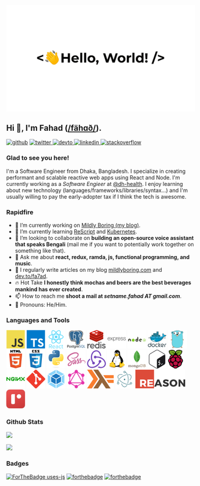 ![](https://github.com/fa7ad/fa7ad/raw/master/greetings.gif)

## Hi 👋, I'm Fahad ([/fähɑð/](http://ipa-reader.xyz/?text=f%C3%A4h%C9%91%C3%B0&voice=Amy)).

[![github](https://img.shields.io/badge/github-%2324292e.svg?style=for-the-badge&logo=github&logoColor=white)](https://github.com/fa7ad) [ ![twitter](https://img.shields.io/badge/twitter-%2300acee.svg?style=for-the-badge&logo=twitter&logoColor=white) ](https://twitter.com/dev_fahad) [ ![devto](https://img.shields.io/badge/dev.to-%2308090A.svg?style=for-the-badge&logo=dev.to&logoColor=white) ](https://dev.to/fa7ad) [ ![linkedin](https://img.shields.io/badge/linkedin-%231E77B5.svg?style=for-the-badge&logo=linkedin&logoColor=white) ](https://linkedin.com/in/fa7ad) [![stackoverflow](https://img.shields.io/badge/stackoverflow-%23F28032.svg?style=for-the-badge&logo=stackoverflow&logoColor=white)](https://stackoverflow.com/users/3639506/trve-fa7ad)

### Glad to see you here!

I'm a Software Engineer from Dhaka, Bangladesh. I specialize in creating performant and scalable reactive web apps using React and Node.
I'm currently working as a *Software Engieer* at [@dh-health](https://dh.health).
I enjoy learning about new technology (languages/frameworks/libraries/syntax…) and I'm usually willing to pay the early-adopter tax if I think the tech is awesome.

### Rapidfire

- 🔭 I’m currently working on [Mildly Boring (my blog)](https://mildlyboring.com).
- 🌱 I’m currently learning [ReScript](https://rescript-lang.org/) and [Kubernetes](https://kubernetes.io/).
- 👯 I’m looking to collaborate on **building an open-source voice assistant that speaks Bengali** (mail me if you want to potentially work together on something like that).
- 💬 Ask me about **react, redux, ramda, js, functional programming, and music**.
- 📝 I regularly write articles on my blog [mildlyboring.com](https://mildlyboring.com) and [dev.to/fa7ad](https://dev.to/fa7ad).
- 🔥 Hot Take **I honestly think mochas and beers are the best beverages mankind has ever created**.
- 📫 How to reach me **shoot a mail at _setname.fahad AT gmail.com_**.
- 💅 Pronouns: He/Him.

### Languages and Tools

![JavaScript](https://github.com/fa7ad/fa7ad/raw/master/icons/javascript-original.png) ![TypeScript](https://github.com/fa7ad/fa7ad/raw/master/icons/typescript-original.png) ![React](https://github.com/fa7ad/fa7ad/raw/master/icons/react-original-wordmark.png) ![PostgreSQL](https://github.com/fa7ad/fa7ad/raw/master/icons/postgresql-original-wordmark.png) ![Redis](https://github.com/fa7ad/fa7ad/raw/master/icons/redis-original-wordmark.png) ![Express.js](https://github.com/fa7ad/fa7ad/raw/master/icons/express-original-wordmark.png) ![Node.js](https://github.com/fa7ad/fa7ad/raw/master/icons/nodejs-original-wordmark.png) ![Docker](https://github.com/fa7ad/fa7ad/raw/master/icons/docker-original-wordmark.png) ![Go](https://github.com/fa7ad/fa7ad/raw/master/icons/go-original.png) ![HTML5](https://github.com/fa7ad/fa7ad/raw/master/icons/html5-original-wordmark.png) ![CSS3](https://github.com/fa7ad/fa7ad/raw/master/icons/css3-original-wordmark.png) ![Python](https://github.com/fa7ad/fa7ad/raw/master/icons/python-original.png) ![Sass](https://github.com/fa7ad/fa7ad/raw/master/icons/sass-original.png) ![Redux](https://github.com/fa7ad/fa7ad/raw/master/icons/redux-original.png) ![Linux](https://github.com/fa7ad/fa7ad/raw/master/icons/linux-original.png) ![MongoDB](https://github.com/fa7ad/fa7ad/raw/master/icons/mongodb-original-wordmark.png) ![Bash](https://github.com/fa7ad/fa7ad/raw/master/icons/gnu_bash-icon.png) ![Raspberry Pi](https://github.com/fa7ad/fa7ad/raw/master/icons/raspberrypi.png) ![Nginx](https://github.com/fa7ad/fa7ad/raw/master/icons/nginx-original.png) ![Git](https://github.com/fa7ad/fa7ad/raw/master/icons/git-scm-icon.png) ![Webpack](https://github.com/fa7ad/fa7ad/raw/master/icons/webpack-original.png) ![GraphQL](https://github.com/fa7ad/fa7ad/raw/master/icons/graphql.png) ![Haskell](https://github.com/fa7ad/fa7ad/raw/master/icons/haskell.png) ![Electron](https://github.com/fa7ad/fa7ad/raw/master/icons/electron-original.png) ![ReasonML](https://github.com/fa7ad/fa7ad/raw/master/icons/reason.png) ![ReScript](https://github.com/fa7ad/fa7ad/raw/master/icons/nav-logo@2x.png)

### Github Stats

![](https://github-readme-stats.vercel.app/api?username=fa7ad&show_icons=true&count_private=true&hide_border=true)

![](https://github-readme-stats.vercel.app/api/top-langs/?username=fa7ad&hide_border=true&layout=compact&utm_source=1232)

### Badges

[![ForTheBadge uses-js](http://ForTheBadge.com/images/badges/uses-js.svg)](https://github.com/fa7ad?tab=repositories&q=&type=&language=javascript) [![forthebadge](https://forthebadge.com/images/badges/uses-badges.svg)](https://forthebadge.com/) [![forthebadge](https://forthebadge.com/images/badges/makes-people-smile.svg)](#)

